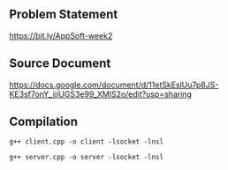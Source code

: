 ## Problem Statement 
https://bit.ly/AppSoft-week2

## Source Document
https://docs.google.com/document/d/11etSkEslUu7p8JS-KE3sf7onY_jjiUGS3e99_XMlS2o/edit?usp=sharing

## Compilation

```g++ client.cpp -o client -lsocket -lnsl```

```g++ server.cpp -o server -lsocket -lnsl```


